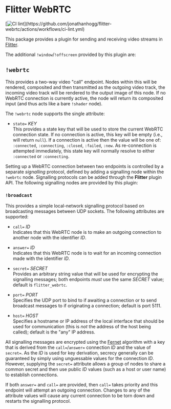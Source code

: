 # Flitter WebRTC

[![CI lint](https://github.com/jonathanhogg/flitter-webrtc/actions/workflows/ci-lint.yml/badge.svg?)](https://github.com/jonathanhogg/flitter-webrtc/actions/workflows/ci-lint.yml)

This package provides a plugin for sending and receiving video streams in
[Flitter](https://flitter.readthedocs.io/).

The additional `!window`/`!offscreen` provided by this plugin are:

## `!webrtc`

This provides a two-way video "call" endpoint. Nodes within this will be
rendered, composited and then transmitted as the outgoing video track, the
incoming video track will be rendered to the output image of this node. If no
WebRTC connection is currently active, the node will return its composited
input (and thus acts like a bare `!shader` node).

The `!webrtc` node supports the single attribute:

- `state=` *KEY* \
This provides a state key that will be used to store the current WebRTC
connection state. If no connection is active, this key will be empty (i.e.,
will return `null`). If a connection is active then the value will be one of:
`:connected`, `:connecting`, `:closed`, `:failed`, `:new`. As re-connection is
attempted immediately, this state key will normally resolve to either
`:connected` or `:connecting`.

Setting up a WebRTC connection between two endpoints is controlled by a
separate *signalling* protocol, defined by adding a signalling node within
the `!webrtc` node. Signalling protocols can be added through the **Flitter**
plugin API. The following signalling nodes are provided by this plugin:

### `!broadcast`

This provides a simple local-network signalling protocol based on broadcasting
messages between UDP sockets. The following attributes are supported:

- `call=` *ID* \
Indicates that this WebRTC node is to make an outgoing connection to another
node with the identifier *ID*.

- `answer=` *ID* \
Indicates that this WebRTC node is to wait for an incoming connection made with
the identifier *ID*.

- `secret=` *SECRET* \
Provides an arbitrary string value that will be used for encrypting the
signalling messages; both endpoints *must* use the same *SECRET* value; default
is `flitter_webrtc`.

- `port=` *PORT* \
Specifies the UDP port to bind to if awaiting a connection or to send broadcast
messages to if originating a connection; default is port 5111.

- `host=` *HOST* \
Specifies a hostname or IP address of the local interface that should be used
for communication (this is *not* the address of the host being called);
default is the "any" IP address.

All signalling messages are encrypted using the
[Fernet](https://github.com/fernet/spec/) algorithm with a key that is derived
from the `call=`/`answer=` connection *ID* and the value of `secret=`. As the
*ID* is used for key derivation, secrecy generally can be guaranteed by
simply using unguessable values for the connection *ID*. However, supplying
the `secret=` attribute allows a group of nodes to share a common secret and
then use public *ID* values (such as a host or user name) to establish
connections.

If both `answer=` and `call=` are provided, then `call=` takes priority and
this endpoint will attempt an outgoing connection. Changes to any of the
attribute values will cause any current connection to be torn down and
restarts the signalling protocol.
